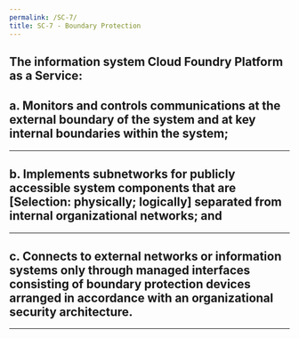 ```yaml
---
permalink: /SC-7/
title: SC-7 - Boundary Protection
---
```

## The information system Cloud Foundry Platform as a Service&colon;
## a. Monitors and controls communications at the external boundary of the system and at key internal boundaries within the system;  
* * *   
## b. Implements subnetworks for publicly accessible system components that are [Selection&colon; physically; logically] separated from internal organizational networks; and  
* * *   
## c. Connects to external networks or information systems only through managed interfaces consisting of boundary protection devices arranged in accordance with an organizational security architecture.  
* * *   
